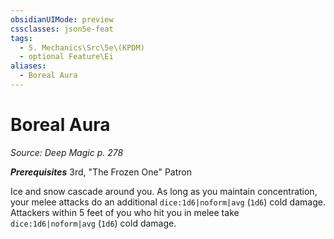 ```yaml
---
obsidianUIMode: preview
cssclasses: json5e-feat
tags:
  - 5. Mechanics\Src\5e\(KPDM)
  - optional Feature\Ei
aliases:
  - Boreal Aura
---
```

# Boreal Aura
*Source: Deep Magic p. 278*  

***Prerequisites*** 3rd, "The Frozen One" Patron

Ice and snow cascade around you. As long as you maintain concentration, your melee attacks do an additional `dice:1d6|noform|avg` (`1d6`) cold damage. Attackers within 5 feet of you who hit you in melee take `dice:1d6|noform|avg` (`1d6`) cold damage.
